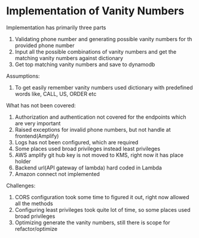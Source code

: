 # Implementation of Vanity Numbers

Implementation has primarily three parts
1) Validating phone number and generating possible vanity numbers for th provided phone number
2) Input all the possible combinations of vanity numbers and get the matching vanity numbers against dictionary
3) Get top matching vanity numbers and save to dynamodb

Assumptions:
1) To get easily remember vanity numbers used dictionary with predefined words like, CALL, US, ORDER etc

What has not been covered:
1) Authorization and authentication not covered for the endpoints which are very important
2) Raised exceptions for invalid phone numbers, but not handle at frontend(Amplify)
3) Logs has not been configured, which are required
4) Some places used broad privileges instead least privileges
5) AWS amplify git hub key is not moved to KMS, right now it has place holder
6) Backend url(API gateway of lambda) hard coded in Lambda
7) Amazon connect not implemented

Challenges:
1) CORS configuration took some time to figured it out, right now allowed all the methods
2) Configuring least privileges took quite lot of time, so some places used broad privileges
3) Optimizing generate the vanity numbers, still there is scope for refactor/optimize
